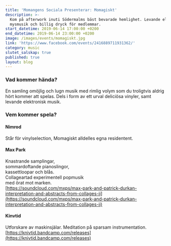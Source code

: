 ```yaml
---
title: 'Momangens Sociala Presenterar: Momagiskt'
description: >-
  Kom på afterwork inuti Södermalms bäst bevarade hemlighet. Levande elektronisk
  mysmusik och billig dryck för medlemmar.
start_datetime: 2019-06-14 17:00:00 +0200
end_datetime: 2019-06-14 23:00:00 +0200
image: /images/events/momagiskt.jpg
link: 'https://www.facebook.com/events/2416889711931362/'
category: music
slutet_salskap: true
published: true
layout: blog
---
```


### Vad kommer h&auml;nda?

En samling om&ouml;jlig och lugn musik med rimlig volym som du troligtvis aldrig h&ouml;rt kommer att spelas. Dels i form av ett urval delici&ouml;sa vinyler, samt levande elektronisk musik.

### Vem kommer spela?

#### Nimrod

St&aring;r f&ouml;r vinylselection, Momagiskt alldelles egna residentent.

#### Max Park

Knastrande samplingar,<br>sommardoftande pianoslingor,<br>kassettloopar och bl&aring;s.<br>Collageartad experimentell popmusik<br>med &ouml;rat mot marken.<br>[https://soundcloud.com/mxps/max-park-and-patrick-durkan-interpretation-and-abstracts-from-collages-ii](https://soundcloud.com/mxps/max-park-and-patrick-durkan-interpretation-and-abstracts-from-collages-ii)

#### Kinvtid

Utforskare av maskinsj&auml;lar. Meditation p&aring; sparsam instrumentation.<br>[https://knivtid.bandcamp.com/releases](https://knivtid.bandcamp.com/releases)